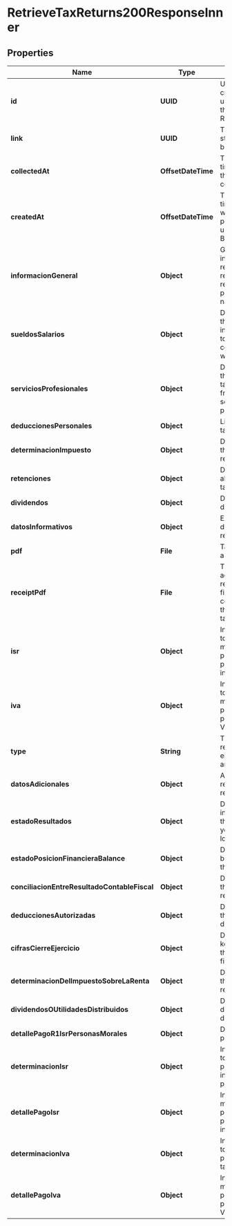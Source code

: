

# RetrieveTaxReturns200ResponseInner


## Properties

| Name | Type | Description | Notes |
|------------ | ------------- | ------------- | -------------|
|**id** | **UUID** | Unique identifier created by Belvo used to reference the current Tax Return. |  [optional] |
|**link** | **UUID** | The &#x60;link.id&#x60; the statement belongs to |  [optional] |
|**collectedAt** | **OffsetDateTime** | The ISO-8601 timestamp when the data point was collected. |  |
|**createdAt** | **OffsetDateTime** | The ISO-8601 timestamp of when the data point was last updated in Belvo&#39;s database. |  [optional] |
|**informacionGeneral** | **Object** | General information regarding the tax return (year, RFC, return type, person/company name, and so on). |  |
|**sueldosSalarios** | **Object** | Details regarding the income information together combined with withheld taxes. |  |
|**serviciosProfesionales** | **Object** | Details regarding the income and tax information from professional services provided. |  |
|**deduccionesPersonales** | **Object** | List of all personal tax deductions. |  |
|**determinacionImpuesto** | **Object** | Details regarding the final tax return. |  |
|**retenciones** | **Object** | Details on the already withheld taxes. |  |
|**dividendos** | **Object** | Details regarding dividends. |  |
|**datosInformativos** | **Object** | Extra informative data on the tax return. |  [optional] |
|**pdf** | **File** | Tax return PDF as a binary. |  |
|**receiptPdf** | **File** | The acknowledgement receipt from the fiscal institution confirming that they received the tax return. |  |
|**isr** | **Object** | Information used to calculate the monthly provisional payments of the income tax. |  |
|**iva** | **Object** | Information used to calculate the monthly provisional payments of the VAT tax. |  |
|**type** | **String** | The type of tax return. Can be either monthly or annual. |  |
|**datosAdicionales** | **Object** | Additional data regarding the tax return. |  [optional] |
|**estadoResultados** | **Object** | Detailed information about the legal entity&#39;s yearly profit and loss. |  |
|**estadoPosicionFinancieraBalance** | **Object** | Details regarding balance sheet of the legal entity. |  |
|**conciliacionEntreResultadoContableFiscal** | **Object** | Details regarding the accounting reconciliation. |  |
|**deduccionesAutorizadas** | **Object** | Details regarding the legal entity&#39;s deductions. |  [optional] |
|**cifrasCierreEjercicio** | **Object** | Details regarding key numbers at the end of the fiscal exercise. |  |
|**determinacionDelImpuestoSobreLaRenta** | **Object** | Details regarding the final tax return. |  |
|**dividendosOUtilidadesDistribuidos** | **Object** | Details regarding distributed dividends. |  [optional] |
|**detallePagoR1IsrPersonasMorales** | **Object** | Details of the tax payment. |  |
|**determinacionIsr** | **Object** | Information used to calculate the provisional income tax for the period. |  |
|**detallePagoIsr** | **Object** | Information on the monthly provisional payments for the income tax. |  |
|**determinacionIva** | **Object** | Information used to calculate the provisional VAT tax for the period. |  |
|**detallePagoIva** | **Object** | Information on the monthly provisional payments for the VAT tax. |  |



